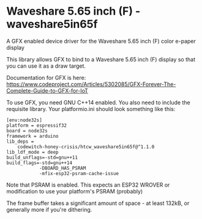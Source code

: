 # Waveshare 5.65 inch (F) - waveshare5in65f

A GFX enabled device driver for the Waveshare 5.65 inch (F) color e-paper display

This library allows GFX to bind to a Waveshare 5.65 inch (F) display so that you can use it as a draw target.

Documentation for GFX is here: https://www.codeproject.com/Articles/5302085/GFX-Forever-The-Complete-Guide-to-GFX-for-IoT

To use GFX, you need GNU C++14 enabled. You also need to include the requisite library. Your platformio.ini should look something like this:

```
[env:node32s]
platform = espressif32
board = node32s
framework = arduino
lib_deps = 
	codewitch-honey-crisis/htcw_waveshare5in65f@^1.1.0
lib_ldf_mode = deep
build_unflags=-std=gnu++11
build_flags=-std=gnu++14
            -DBOARD_HAS_PSRAM
            -mfix-esp32-psram-cache-issue
```

Note that PSRAM is enabled. This expects an ESP32 WROVER or modification to use your platform's PSRAM (probably)

The frame buffer takes a significant amount of space - at least 132kB, or generally more if you're dithering.
